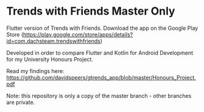 # Trends with Friends Master Only

Flutter version of Trends with Friends.
Download the app on the Google Play Store (https://play.google.com/store/apps/details?id=com.dachsteam.trendswithfriends)

Developed in order to compare Flutter and Kotlin for Android Development for my University Honours Project.

Read my findings here: https://github.com/davidspeers/gtrends_app/blob/master/Honours_Project.pdf

Note: this repository is only a copy of the master branch - other branches are private.

